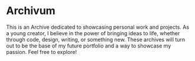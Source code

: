  # Archivum
This is an Archive dedicated to showcasing personal work and projects. As a young creator, I believe in the power of bringing ideas to life, whether through code, design, writing, or something new. These archives will turn out to be the base of my future portfolio and a way to showcase my passion. Feel free to explore!
